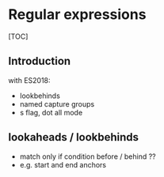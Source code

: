 # Regular expressions

[TOC]



## Introduction

<!-- ToDo: Finish -->

with ES2018:
- lookbehinds
- named capture groups
- s flag, dot all mode




## lookaheads / lookbehinds

- match only if condition before / behind ??
- e.g. start and end anchors